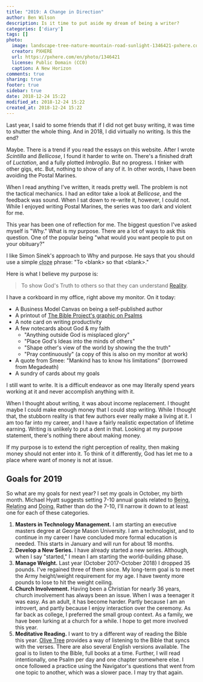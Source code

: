 ```yaml
---
title: "2019: A Change in Direction"
author: Ben Wilson
description: Is it time to put aside my dream of being a writer?
categories: ['diary']
tags: []
photo:
  image: landscape-tree-nature-mountain-road-sunlight-1346421-pxhere.com.jpg
  creator: PXHERE
  url: https://pxhere.com/en/photo/1346421
  license: Public Domain (CC0)
  caption: A New Horizon
comments: true
sharing: true
footer: true
sidebar: true
date: 2018-12-24 15:22
modified_at: 2018-12-24 15:22
created_at: 2018-12-24 15:22
---
```


Last year, I said to some friends that if I did not get busy writing, it was time to shutter the whole thing. And in 2018, I did virtually no writing. Is this the end?

<!-- more -->

Maybe. There is a trend if you read the essays on this website. After I wrote _Scintilla_ and _Bellicose_, I found it harder to write on. There's a finished draft of _Luctation_, and a fully plotted _Imbroglio_. But no progress. I tinker with other gigs, etc. But, nothing to show of any of it. In other words, I have been avoiding the Postal Marines.

When I read anything I've written, it reads pretty well.  The problem is not the tactical mechanics. I had an editor take a look at _Bellicose_, and the feedback was sound. When I sat down to re-write it, however, I could not. While I enjoyed writing Postal Marines, the series was too dark and violent for me.

This year has been one of reflection for me. The biggest question I've asked myself is "Why." What is my purpose. There are a lot of ways to ask this question. One of the popular being "what would you want people to put on your obituary?"

I like Simon Sinek's approach to Why and purpose. He says that you should use a simple <abbr title='of, relating to, or being a test of reading comprehension that involves having the person being tested supply words which have been systematically deleted from a text'>cloze</abbr> phrase: "To &lt;blank&gt; so that &lt;blank&gt;."


Here is what I believe my purpose is:
> To show God's Truth to others so that they can understand [Reality](https://merovx.io/rom11823).

I have a corkboard in my office, right above my monitor. On it today:
* A Business Model Canvas on being a self-published author
* A printout of [The Bible Project's graphic on Psalms](https://www.youtube.com/watch?v=j9phNEaPrv8)
* A note card on writing productivity
* A few notecards about God & my faith
  - "Anything outside God is misplaced glory"
  - "Place God's Ideas into the minds of others"
  - "Shape other's view of the world by showing the the truth"
  - "Pray continuously" (a copy of this is also on my monitor at work)
* A quote from Smee: "Mankind has to know his limitations" (borrowed from Megadeath)
* A sundry of cards about my goals

I still want to write. It is a difficult endeavor as one may literally spend years working at it and never accomplish anything with it.

When I thought about writing, it was about income replacement. I thought maybe I could make enough money that I could stop writing. While I thought that, the stubborn reality is that few authors ever really make a living at it. I am too far into my career, and I have a fairly realistic expectation of lifetime earning. Writing is unlikely to put a dent in that. Looking at my purpose statement, there's nothing there about making money.

If my purpose is to extend the right perception of reality, then making money should not enter into it. To think of it differently, God has let me to a place where want of money is not at issue.

## Goals for 2019

So what are my goals for next year? I set my goals in October, my birth month. Michael Hyatt suggests setting 7-10 annual goals related to
<abbr title="physical, spiritual, intellectual">Being,</abbr>
<abbr title="friends, family, community">Relating</abbr> and
<abbr title="work, hobbies, money">Doing.</abbr>
Rather than do the 7-10, I'll narrow it down to at least one for each of these categories.

1. **Masters in Technology Management.** I am starting an executive masters degree at George Mason University. I am a technologist, and to continue in my career I have concluded more formal education is needed. This starts in January and will run for about 18 months.<!-- Being, Doing -->
2. **Develop a New Series.** I have already started a new series. Although, when I say "started," I mean I am starting the world-building phase.<!-- Doing -->
3. **Manage Weight.** Last year (October 2017-October 2018) I dropped 35 pounds. I've regained three of them since. My long-term goal is to meet the Army height/weight requirement for my age. I have twenty more pounds to lose to hit the weight ceiling.<!-- Being -->
4. **Church Involvement.** Having been a Christian for nearly 36 years, church involvement has always been an issue. When I was a teenager it was easy. As an adult, it has become harder. Partly because I am an introvert, and partly because I enjoy interaction over the ceremony. As far back as college, I preferred the small group context. As a family, we have been lurking at a church for a while. I hope to get more involved this year.<!-- Relating, Being -->
5. **Meditative Reading.** I want to try a different way of reading the Bible this year. [Olive Tree](https://merovx.io/2GFoYmY) provides a way of listening to the Bible that syncs with the verses. There are also several English versions available. The goal is to listen to the Bible, full books at a time. Further, I will read intentionally, one Psalm per day and one chapter somewhere else. I once followed a practice using the Navigator's questions that went from one topic to another, which was a slower pace. I may try that again.

